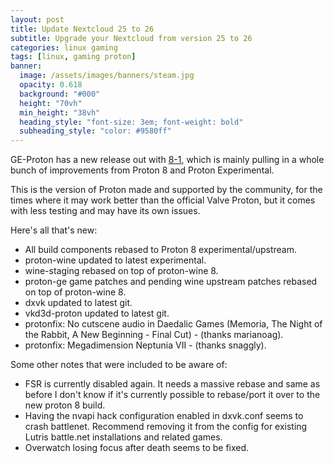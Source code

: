 ```yaml
---
layout: post
title: Update Nextcloud 25 to 26
subtitle: Upgrade your Nextcloud from version 25 to 26
categories: linux gaming
tags: [linux, gaming proton]
banner:
  image: /assets/images/banners/steam.jpg
  opacity: 0.618
  background: "#000"
  height: "70vh"
  min_height: "38vh"
  heading_style: "font-size: 3em; font-weight: bold"
  subheading_style: "color: #9580ff"
---
```

GE-Proton has a new release out with [8-1](https://github.com/GloriousEggroll/proton-ge-custom/releases/tag/GE-Proton8-1), which is mainly pulling in a whole bunch of improvements from Proton 8 and Proton Experimental.

This is the version of Proton made and supported by the community, for the times where it may work better than the official Valve Proton, but it comes with less testing and may have its own issues.

Here's all that's new:

* All build components rebased to Proton 8 experimental/upstream.
* proton-wine updated to latest experimental.
* wine-staging rebased on top of proton-wine 8.
* proton-ge game patches and pending wine upstream patches rebased on top of proton-wine 8.
* dxvk updated to latest git.
 * vkd3d-proton updated to latest git.
* protonfix: No cutscene audio in Daedalic Games (Memoria, The Night of the Rabbit, A New Beginning - Final Cut) - (thanks marianoag).
* protonfix: Megadimension Neptunia VII - (thanks snaggly).

Some other notes that were included to be aware of:
* FSR is currently disabled again. It needs a massive rebase and same as before I don't know if it's currently possible to rebase/port it over to the new proton 8 build.
* Having the nvapi hack configuration enabled in dxvk.conf seems to crash battlenet. Recommend removing it from the config for existing Lutris battle.net installations and related games.
* Overwatch losing focus after death seems to be fixed.